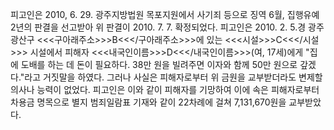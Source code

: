 피고인은 2010, 6. 29. 광주지방법원 목포지원에서 사기죄 등으로 징역 6월, 집행유예 2년의 판결을 선고받아 위 판결이 2010. 7. 7. 확정되었다.
피고인은 2010. 2. 5.경 광주 광산구 <<<구아래주소>>>B<<</구아래주소>>>에 있는 <<<시설>>>C<<</시설>>> 시설에서 피해자 <<<내국인이름>>>D<<</내국인이름>>>(여, 17세)에게 "집에 도배를 하는 데 돈이 필요하다. 38만 원을 빌려주면 이자와 함께 50만 원으로 갚겠다."라고 거짓말을 하였다.
그러나 사실은 피해자로부터 위 금원을 교부받더라도 변제할 의사나 능력이 없었다.
피고인은 이와 같이 피해자를 기망하여 이에 속은 피해자로부터 차용금 명목으로 별지 범죄일람표 기재와 같이 22차례에 걸쳐 7,131,670원을 교부받았다.
